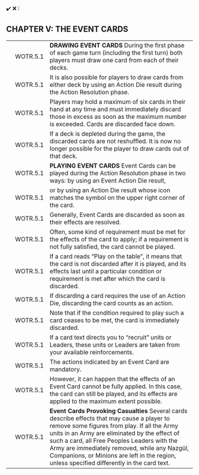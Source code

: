 ✔️
❌
❕

## CHAPTER V: THE EVENT CARDS

|     |          |                                                                                                                                                                                                                                                                                                                                                                                             |
| --- | -------- | ------------------------------------------------------------------------------------------------------------------------------------------------------------------------------------------------------------------------------------------------------------------------------------------------------------------------------------------------------------------------------------------- |
|     | WOTR.5.1 | **DRAWING EVENT CARDS** During the first phase of each game turn (including the first turn) both players must draw one card from each of their decks.                                                                                                                                                                                                                                       |
|     | WOTR.5.1 | It is also possible for players to draw cards from either deck by using an Action Die result during the Action Resolution phase.                                                                                                                                                                                                                                                            |
|     | WOTR.5.1 | Players may hold a maximum of six cards in their hand at any time and must immediately discard those in excess as soon as the maximum number is exceeded. Cards are discarded face down.                                                                                                                                                                                                    |
|     | WOTR.5.1 | If a deck is depleted during the game, the discarded cards are not reshuffled. It is now no longer possible for the player to draw cards out of that deck.                                                                                                                                                                                                                                  |
|     | WOTR.5.1 | **PLAYING EVENT CARDS** Event Cards can be played during the Action Resolution phase in two ways: by using an Event Action Die result,                                                                                                                                                                                                                                                      |
|     | WOTR.5.1 | or by using an Action Die result whose icon matches the symbol on the upper right corner of the card.                                                                                                                                                                                                                                                                                       |
|     | WOTR.5.1 | Generally, Event Cards are discarded as soon as their effects are resolved.                                                                                                                                                                                                                                                                                                                 |
|     | WOTR.5.1 | Often, some kind of requirement must be met for the effects of the card to apply; if a requirement is not fully satisfied, the card cannot be played.                                                                                                                                                                                                                                       |
|     | WOTR.5.1 | If a card reads “Play on the table”, it means that the card is not discarded after it is played, and its effects last until a particular condition or requirement is met after which the card is discarded.                                                                                                                                                                                 |
|     | WOTR.5.1 | If discarding a card requires the use of an Action Die, discarding the card counts as an action.                                                                                                                                                                                                                                                                                            |
|     | WOTR.5.1 | Note that if the condition required to play such a card ceases to be met, the card is immediately discarded.                                                                                                                                                                                                                                                                                |
|     | WOTR.5.1 | If a card text directs you to “recruit” units or Leaders, these units or Leaders are taken from your available reinforcements.                                                                                                                                                                                                                                                              |
|     | WOTR.5.1 | The actions indicated by an Event Card are mandatory.                                                                                                                                                                                                                                                                                                                                       |
|     | WOTR.5.1 | However, it can happen that the effects of an Event Card cannot be fully applied. In this case, the card can still be played, and its effects are applied to the maximum extent possible.                                                                                                                                                                                                   |
|     | WOTR.5.1 | **Event Cards Provoking Casualties** Several cards describe effects that may cause a player to remove some figures from play. If all the Army units in an Army are eliminated by the effect of such a card, all Free Peoples Leaders with the Army are immediately removed, while any Nazgûl, Companions, or Minions are left in the region, unless specified differently in the card text. |
